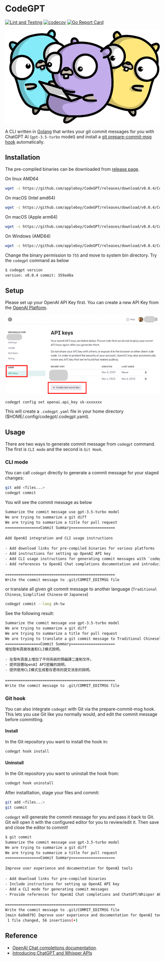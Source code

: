 # CodeGPT

[![Lint and Testing](https://github.com/appleboy/CodeGPT/actions/workflows/testing.yml/badge.svg?branch=main)](https://github.com/appleboy/CodeGPT/actions/workflows/testing.yml)
[![codecov](https://codecov.io/gh/appleboy/CodeGPT/branch/main/graph/badge.svg)](https://codecov.io/gh/appleboy/CodeGPT)
[![Go Report Card](https://goreportcard.com/badge/github.com/appleboy/CodeGPT)](https://goreportcard.com/report/github.com/appleboy/CodeGPT)

![cover](./images/cover.png)

A CLI written in [Golang](https://go.dev) that writes your git commit messages for you with ChatGPT AI (`gpt-3.5-turbo` model) and install a [git prepare-commit-msg hook](https://git-scm.com/docs/githooks) automatically.

## Installation

The pre-compiled binaries can be downloaded from [release page](https://github.com/appleboy/CodeGPT/releases).

On linux AMD64

```sh
wget -c https://github.com/appleboy/CodeGPT/releases/download/v0.0.4/CodeGPT-0.0.4-linux-amd64 -O codegpt
```

On macOS (Intel amd64)

```sh
wget -c https://github.com/appleboy/CodeGPT/releases/download/v0.0.4/CodeGPT-0.0.4-darwin-amd64 -O codegpt
```

On macOS (Apple arm64)

```sh
wget -c https://github.com/appleboy/CodeGPT/releases/download/v0.0.4/CodeGPT-0.0.4-darwin-arm64 -O codegpt
```

On Windows (AMD64)

```sh
wget -c https://github.com/appleboy/CodeGPT/releases/download/v0.0.4/CodeGPT-0.0.4-windows-amd64.exe -O codegpt.exe
```

Change the binary permission to `755` and move to system bin directory. Try the `codegpt` command as below

```sh
$ codegpt version
version: v0.0.4 commit: 359a48a
```

## Setup

Please set up your OpenAI API Key first. You can create a new API Key from the [OpenAI Platform](https://platform.openai.com/account/api-keys).

![register](./images/register.png)

```sh
codegpt config set openai.api_key sk-xxxxxxx
```

This will create a `.codegpt.yaml` file in your home directory ($HOME/.config/codegpt/.codegpt.yaml).

## Usage

There are two ways to generate commit message from `codegpt` command. The first is `CLI mode` and the second is `Git Hook`.

### CLI mode

You can call `codegpt` directly to generate a commit message for your staged changes:

```sh
git add <files...>
codegpt commit
```

You will see the commit message as below

```sh
Summarize the commit message use gpt-3.5-turbo model
We are trying to summarize a git diff
We are trying to summarize a title for pull request
================Commit Summary====================

Add OpenAI integration and CLI usage instructions

- Add download links for pre-compiled binaries for various platforms
- Add instructions for setting up OpenAI API key
- Add CLI usage instructions for generating commit messages with `codegpt`
- Add references to OpenAI Chat completions documentation and introducing ChatGPT and Whisper APIs

==================================================
Write the commit message to .git/COMMIT_EDITMSG file
```

or translate all given git commit message to another language (`Traditional Chinese`, `Simplified Chinese` or `Japanese`)

```sh
codegpt commit --lang zh-tw
```

See the following result:

```sh
Summarize the commit message use gpt-3.5-turbo model
We are trying to summarize a git diff
We are trying to summarize a title for pull request
We are trying to translate a git commit message to Traditional Chineselanguage
================Commit Summary====================
增加發布頁面改進和CLI模式說明。

- 在發布頁面上增加了不同系統的預編譯二進制文件。
- 提供設置OpenAI API密鑰的說明。
- 提供使用CLI模式生成暫存更改的提交消息的說明。

==================================================
Write the commit message to .git/COMMIT_EDITMSG file
```

### Git hook

You can also integrate `codegpt` with Git via the prepare-commit-msg hook. This lets you use Git like you normally would, and edit the commit message before committing.

#### Install

In the Git repository you want to install the hook in:

```sh
codegpt hook install
```

#### Uninstall

In the Git repository you want to uninstall the hook from:

```sh
codegpt hook uninstall
```

After installtation, stage your files and commit:

```sh
git add <files...>
git commit
```

`codegpt` will generate the commit message for you and pass it back to Git. Git will open it with the configured editor for you to review/edit it. Then save and close the editor to commit!

```sh
$ git commit
Summarize the commit message use gpt-3.5-turbo model
We are trying to summarize a git diff
We are trying to summarize a title for pull request
================Commit Summary====================

Improve user experience and documentation for OpenAI tools

- Add download links for pre-compiled binaries
- Include instructions for setting up OpenAI API key
- Add a CLI mode for generating commit messages
- Provide references for OpenAI Chat completions and ChatGPT/Whisper APIs

==================================================
Write the commit message to .git/COMMIT_EDITMSG file
[main 6a9e879] Improve user experience and documentation for OpenAI tools
 1 file changed, 56 insertions(+)
```

## Reference

* [OpenAI Chat completions documentation](https://platform.openai.com/docs/guides/chat).
* [Introducing ChatGPT and Whisper APIs](https://openai.com/blog/introducing-chatgpt-and-whisper-apis)

